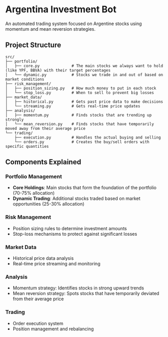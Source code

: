 # Argentina Investment Bot

An automated trading system focused on Argentine stocks using momentum and mean reversion strategies.

## Project Structure

```
src/
├── portfolio/
│   ├── core.py              # The main stocks we always want to hold (like YPF, BBVA) with their target percentages
│   └── dynamic.py           # Stocks we trade in and out of based on market conditions
├── risk_management/
│   ├── position_sizing.py   # How much money to put in each stock
│   └── stop_loss.py         # When to sell to prevent big losses
├── market_data/
│   ├── historical.py        # Gets past price data to make decisions
│   └── streaming.py         # Gets real-time price updates
├── analysis/
│   ├── momentum.py          # Finds stocks that are trending up strongly
│   └── mean_reversion.py    # Finds stocks that have temporarily moved away from their average price
└── trading/
    ├── execution.py         # Handles the actual buying and selling
    └── orders.py            # Creates the buy/sell orders with specific quantities
```

## Components Explained

### Portfolio Management
- **Core Holdings**: Main stocks that form the foundation of the portfolio (70-75% allocation)
- **Dynamic Trading**: Additional stocks traded based on market opportunities (25-30% allocation)

### Risk Management
- Position sizing rules to determine investment amounts
- Stop-loss mechanisms to protect against significant losses

### Market Data
- Historical price data analysis
- Real-time price streaming and monitoring

### Analysis
- Momentum strategy: Identifies stocks in strong upward trends
- Mean reversion strategy: Spots stocks that have temporarily deviated from their average price

### Trading
- Order execution system
- Position management and rebalancing
